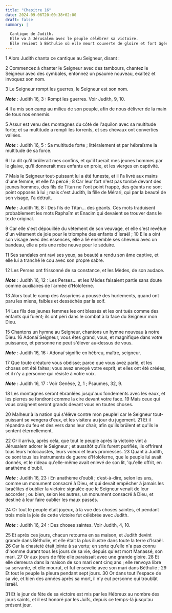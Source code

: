 ```yaml
---
title: "Chapitre 16"
date: 2024-09-06T20:00:38+02:00
draft: false
summary: |
  
  Cantique de Judith.
  Elle va à Jérusalem avec le peuple célébrer sa victoire.
  Elle revient à Béthulie où elle meurt couverte de gloire et fort âgée.
---
```



1 Alors Judith chanta ce cantique au Seigneur, disant :


2 Commencez à chanter le Seigneur avec des tambours, chantez le Seigneur avec des cymbales, entonnez un psaume nouveau, exaltez et invoquez son nom.


3 Le Seigneur rompt les guerres, le Seigneur est son nom.

***Note*** :  Judith 16, 3 : Rompt les guerres. Voir Judith, 9, 10.

4 Il a mis son camp au milieu de son peuple, afin de nous délivrer de la main de tous nos ennemis.


5 Assur est venu des montagnes du côté de l'aquilon avec sa multitude forte; et sa multitude a rempli les torrents, et ses chevaux ont converties vallées.

***Note*** :  Judith 16, 5 : Sa multitude forte ; littéralement et par hébraïsme la multitude de sa force.


6 Il a dit qu'il brûlerait mes confins, et qu'il tuerait mes jeunes hommes par le glaive, qu'il donnerait mes enfants en proie, et les vierges en captivité.


7 Mais le Seigneur tout-puissant lui a été funeste, et il l'a livré aux mains d'une femme, et elle l'a percé ; 8 Car leur fort n'est pas tombé devant des jeunes hommes, des fils de Titan ne l'ont point frappé, des géants ne sont point opposés à lui ; mais c'est Judith, la fille de Mérari, qui par la beauté de son visage, l'a détruit.

***Note*** :  Judith 16, 8 : Des fils de Titan… des géants. Ces mots traduisent probablement les mots Raphaïm et Enacim qui devaient se trouver dans le texte original.


9 Car elle s'est dépouillée du vêtement de son veuvage, et elle s'est revêtue d'un vêtement de joie pour le triomphe des enfants d'Israël ; 10 Elle a oint son visage avec des essences, elle a lié ensemble ses cheveux avec un bandeau, elle a pris une robe neuve pour le séduire.


11 Ses sandales ont ravi ses yeux, sa beauté a rendu son âme captive, et elle lui a tranché le cou avec son propre sabre.


12 Les Perses ont frissonné de sa constance, et les Mèdes, de son audace.

***Note*** :  Judith 16, 12 : Les Perses… et les Mèdes faisaient partie sans doute comme auxiliaires de l’armée d’Holoferne.

13 Alors tout le camp des Assyriens a poussé des hurlements, quand ont paru les miens, faibles et desséchés par la soif.


14 Les fils des jeunes femmes les ont blessés et les ont tués comme des enfants qui fuient; ils ont péri dans le combat à la face du Seigneur mon Dieu.


15 Chantons un hymne au Seigneur, chantons un hymne nouveau à notre Dieu. 16 Adonaï Seigneur, vous êtes grand, vous, et magnifique dans votre puissance, et personne ne peut s'élever au-dessus de vous.

***Note*** :  Judith 16, 16 : Adonaï signifie en hébreu, maître, seigneur.


17 Que toute créature vous obéisse; parce que vous avez parlé, et les choses ont été faites; vous avez envoyé votre esprit, et elles ont été créées, et il n'y a personne qui résiste à votre voix.

***Note*** :  Judith 16, 17 : Voir Genèse, 2, 1 ; Psaumes, 32, 9.


18 Les montagnes seront ébranlées jusqu'aux fondements avec les eaux, et les pierres se fondront comme la cire devant votre face. 19 Mais ceux qui vous craignent seront grands devant vous en toutes choses.


20 Malheur à la nation qui s'élève contre mon peuple! car le Seigneur tout-puissant se vengera d'eux, et les visitera au jour du jugement. 21 Et il répandra du feu et des vers dans leur chair, afin qu'ils brûlent et qu'ils le sentent éternellement.


22 Or il arriva, après cela, que tout le peuple après la victoire vint à Jérusalem adorer le Seigneur ; et aussitôt qu'ils furent purifiés, ils offrirent tous leurs holocaustes, leurs voeux et leurs promesses. 23 Quant à Judith, ce sont tous les instruments de guerre d'Holoferne, que le peuple lui avait donnés, et le rideau qu'elle-même avait enlevé de son lit, 'qu'elle offrit, en anathème d'oubli.

***Note*** :  Judith 16, 23 : En anathème d’oubli ; c’est-à-dire, selon les uns, comme un monument consacré à Dieu, et qui devait empêcher à jamais les Israélites d’oublier la victoire signalée que le Seigneur venait de leur accorder ; ou bien, selon les autres, un monument consacré à Dieu, et destiné à leur faire oublier les maux passés.

24 Or tout le peuple était joyeux, à la vue des choses saintes, et pendant trois mois la joie de cette victoire fut célébrée avec Judith.

***Note*** :  Judith 16, 24 : Des choses saintes. Voir Judith, 4, 10.


25 Et après ces jours, chacun retourna en sa maison, et Judith devint grande dans Béthulie, et elle était la plus illustre dans toute la terre d'Israël. 26 Car la chasteté était jointe à sa vertu; en sorte qu'elle n'a pas connu d'homme durant tous les jours de sa vie, depuis qu'est mort Manassé, son mari. 27 Or aux jours de fête elle paraissait avec une grande gloire. 28 Et elle demeura dans la maison de son mari cent cinq ans ; elle renvoya libre sa servante, et elle mourut, et fut ensevelie avec son mari dans Béthulie ; 29 Et tout le peuple la pleura pendant sept jours. 30 Or dans tout l'espace de sa vie, et bien des années après sa mort, il n'y eut personne qui troublât Israël.


31 Et le jour de fête de sa victoire est mis par les Hébreux au nombre des jours saints, et il est honoré par les Juifs, depuis ce temps-là jusqu'au présent jour.
